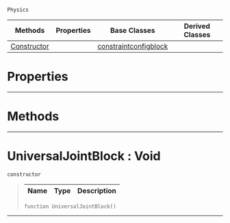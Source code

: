  `Physics`

|Methods|Properties|Base Classes|Derived Classes|
|---|---|---|---|
|[ Constructor](https://github.com/PlasmaEngine/PlasmaDocs/tree/master/docs/C%2B%2B/code_reference/class_reference/universaljointblock.markdown#universaljointblock-void)| |[constraintconfigblock](https://github.com/PlasmaEngine/PlasmaDocs/tree/master/docs/C%2B%2B/code_reference/class_reference/constraintconfigblock.markdown)| |


 #  Properties


---  
 #  Methods


---  
 #  UniversalJointBlock : Void

 `constructor`

> 
> |Name|Type|Description|
> |---|---|---|
> ``` lang=cpp, name=Lightning
> function UniversalJointBlock()
> ``` 


---  
 

 